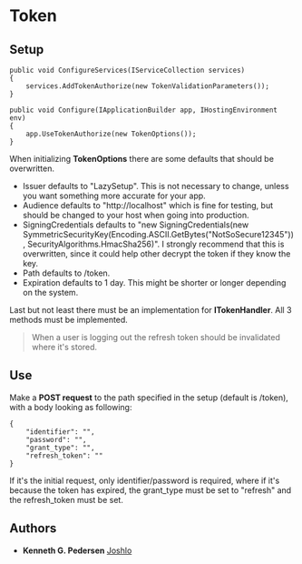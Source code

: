 # Token 

## Setup

```
public void ConfigureServices(IServiceCollection services)
{
    services.AddTokenAuthorize(new TokenValidationParameters());
}

public void Configure(IApplicationBuilder app, IHostingEnvironment env)
{
    app.UseTokenAuthorize(new TokenOptions());
}
```

When initializing **TokenOptions** there are some defaults that should be overwritten.
* Issuer defaults to "LazySetup". This is not necessary to change, unless you want something more accurate for your app.
* Audience defaults to "http://localhost" which is fine for testing, but should be changed to your host when going into production.
* SigningCredentials defaults to "new SigningCredentials(new SymmetricSecurityKey(Encoding.ASCII.GetBytes("NotSoSecure12345")), SecurityAlgorithms.HmacSha256)". I strongly recommend that this is overwritten, since it could help other decrypt the token if they know the key.
* Path defaults to /token.
* Expiration defaults to 1 day. This might be shorter or longer depending on the system.

Last but not least there must be an implementation for **ITokenHandler**.
All 3 methods must be implemented.
> When a user is logging out the refresh token should be invalidated where it's stored.

## Use
Make a **POST request** to the path specified in the setup (default is /token), with a body looking as following:

```
{
	"identifier": "",
	"password": "",
	"grant_type": "",
	"refresh_token": ""
}
```

If it's the initial request, only identifier/password is required, where if it's because the token has expired, the grant_type must be set to "refresh" and the refresh_token must be set.

## Authors
* **Kenneth G. Pedersen** [Joshlo](https://github.com/joshlo)